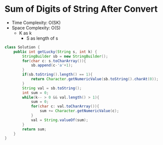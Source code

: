 # Sum of Digits of String After Convert

- Time Complexity: O(SK)
- Space Complexity: O(S)
  - K as k
    - S as length of s

```java
class Solution {
    public int getLucky(String s, int k) {
        StringBuilder sb = new StringBuilder();
        for(char c: s.toCharArray()){
            sb.append(c-'a'+1);
        }
        if(sb.toString().length() == 1){
            return Character.getNumericValue(sb.toString().charAt(0));
        }
        String val = sb.toString();
        int sum = 0;
        while(k-- > 0 && val.length() > 1){
            sum = 0;
            for(char c: val.toCharArray()){
                sum += Character.getNumericValue(c);
            }
            val = String.valueOf(sum);
        }
        return sum;
    }
}
```
